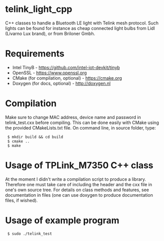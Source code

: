 # telink_light_cpp
C++ classes to handle a Bluetooth LE light with Telink mesh protocol. Such lights can be found for instance as cheap connected light bulbs from Lidl (Livarno Lux brand), or from Briloner Gmbh.

# Requirements
- Intel TinyB - https://github.com/intel-iot-devkit/tinyb
- OpenSSL - https://www.openssl.org
- CMake (for compilation, optional) - https://cmake.org
- Doxygen (for docs, optional) - http://doxygen.nl

# Compilation
Make sure to change MAC address, device name and password in telink_test.cxx before compiling.
This can be done easily with CMake using the provided CMakeLists.txt file.
On command line, in source folder, type:
```
 $ mkdir build && cd build
 $ cmake ..
 $ make
```

# Usage of TPLink_M7350 C++ class
At the moment I didn't write a compilation script to produce a library. Therefore one must take care of including the header and the cxx file in one's own source tree.
For details on class methods and features, see documentation in files (one can use doxygen to produce documentation files, if wished).

# Usage of example program
` $ sudo ./telink_test`
